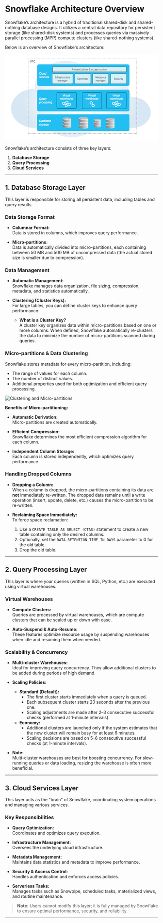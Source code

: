 # Snowflake Architecture Overview

Snowflake’s architecture is a hybrid of traditional shared-disk and shared-nothing database designs. It utilizes a central data repository for persistent storage (like shared-disk systems) and processes queries via massively parallel processing (MPP) compute clusters (like shared-nothing systems).

Below is an overview of Snowflake's architecture:

![Architecture Overview](04.Snowflake/Snowflake_documentation/architecture-overview.png)

Snowflake’s architecture consists of three key layers:

1. **Database Storage**
2. **Query Processing**
3. **Cloud Services**

---

## 1. Database Storage Layer

This layer is responsible for storing all persistent data, including tables and query results.

### Data Storage Format

- **Columnar Format:**  
  Data is stored in columns, which improves query performance.
  
- **Micro-partitions:**  
  Data is automatically divided into micro-partitions, each containing between 50 MB and 500 MB of uncompressed data (the actual stored size is smaller due to compression).

### Data Management

- **Automatic Management:**  
  Snowflake manages data organization, file sizing, compression, metadata, and statistics automatically.

- **Clustering (Cluster Keys):**  
  For large tables, you can define cluster keys to enhance query performance.  
  - **What is a Cluster Key?**  
    A cluster key organizes data within micro-partitions based on one or more columns. When defined, Snowflake automatically re-clusters the data to minimize the number of micro-partitions scanned during queries.

### Micro-partitions & Data Clustering

Snowflake stores metadata for every micro-partition, including:

- The range of values for each column.
- The number of distinct values.
- Additional properties used for both optimization and efficient query processing.

![Clustering and Micro-partitions](/Snowflake_documentation/clustering.png)

**Benefits of Micro-partitioning:**

- **Automatic Derivation:**  
  Micro-partitions are created automatically.
  
- **Efficient Compression:**  
  Snowflake determines the most efficient compression algorithm for each column.
  
- **Independent Column Storage:**  
  Each column is stored independently, which optimizes query performance.

### Handling Dropped Columns

- **Dropping a Column:**  
  When a column is dropped, the micro-partitions containing its data are **not** immediately re-written. The dropped data remains until a write operation (insert, update, delete, etc.) causes the micro-partition to be re-written.

- **Reclaiming Space Immediately:**  
  To force space reclamation:
  1. Use a `CREATE TABLE AS SELECT (CTAS)` statement to create a new table containing only the desired columns.
  2. Optionally, set the `DATA_RETENTION_TIME_IN_DAYS` parameter to 0 for the old table.
  3. Drop the old table.

---

## 2. Query Processing Layer

This layer is where your queries (written in SQL, Python, etc.) are executed using virtual warehouses.

### Virtual Warehouses

- **Compute Clusters:**  
  Queries are processed by virtual warehouses, which are compute clusters that can be scaled up or down with ease.
  
- **Auto-Suspend & Auto-Resume:**  
  These features optimize resource usage by suspending warehouses when idle and resuming them when needed.

### Scalability & Concurrency

- **Multi-cluster Warehouses:**  
  Ideal for improving query concurrency. They allow additional clusters to be added during periods of high demand.
  
- **Scaling Policies:**
  - **Standard (Default):**
    - The first cluster starts immediately when a query is queued.
    - Each subsequent cluster starts 20 seconds after the previous one.
    - Scaling adjustments are made after 2–3 consecutive successful checks (performed at 1-minute intervals).
  - **Economy:**
    - Additional clusters are launched only if the system estimates that the new cluster will remain busy for at least 6 minutes.
    - Scaling decisions are based on 5–6 consecutive successful checks (at 1-minute intervals).

- **Note:**  
  Multi-cluster warehouses are best for boosting concurrency. For slow-running queries or data loading, resizing the warehouse is often more beneficial.

---

## 3. Cloud Services Layer

This layer acts as the "brain" of Snowflake, coordinating system operations and managing various services.

### Key Responsibilities

- **Query Optimization:**  
  Coordinates and optimizes query execution.

- **Infrastructure Management:**  
  Oversees the underlying cloud infrastructure.

- **Metadata Management:**  
  Maintains data statistics and metadata to improve performance.

- **Security & Access Control:**  
  Handles authentication and enforces access policies.

- **Serverless Tasks:**  
  Manages tasks such as Snowpipe, scheduled tasks, materialized views, and routine maintenance.

> **Note:** Users cannot modify this layer; it is fully managed by Snowflake to ensure optimal performance, security, and reliability.

---

